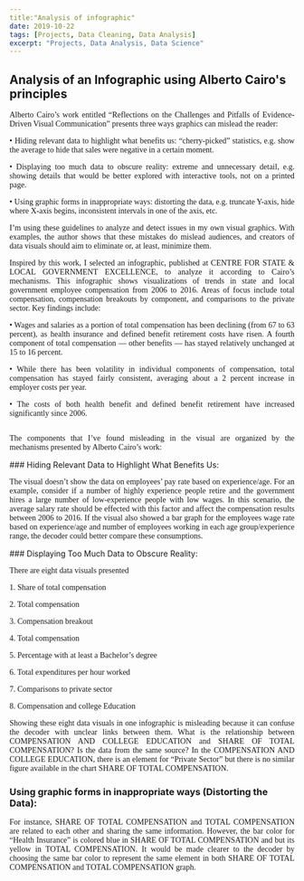 ```yaml
---
title:"Analysis of infographic"
date: 2019-10-22
tags: [Projects, Data Cleaning, Data Analysis]
excerpt: "Projects, Data Analysis, Data Science"
---
```


## Analysis of an Infographic using Alberto Cairo's principles

<p style="text-align: justify;font-family: none;">Alberto Cairo’s work entitled “Reflections on the Challenges and Pitfalls of Evidence-Driven Visual Communication” presents three ways graphics can mislead the reader:</p>
<p style="text-align: justify;font-family: none;">•	Hiding relevant data to highlight what benefits us: “cherry-picked” statistics, e.g. show the average to hide that sales were negative in a certain moment.</p>
<p style="text-align: justify;font-family: none;">•	Displaying too much data to obscure reality: extreme and unnecessary detail, e.g. showing details that would be better explored with interactive tools, not on a printed page.</p>
<p style="text-align: justify;font-family: none;">•	Using graphic forms in inappropriate ways: distorting the data, e.g. truncate Y-axis, hide where X-axis begins, inconsistent intervals in one of the axis, etc.</p>
<p style="text-align: justify;font-family: none;">I’m using these guidelines to analyze and detect issues in my own visual graphics. With examples, the author shows that these mistakes do mislead audiences, and creators of data visuals should aim to eliminate or, at least, minimize them.</p>
<p style="text-align: justify;font-family: none;">Inspired by this work, I selected an infographic, published at CENTRE FOR STATE & LOCAL GOVERNMENT EXCELLENCE, to analyze it according to Cairo’s mechanisms. This infographic shows visualizations of trends in state and local government employee compensation from 2006 to 2016. Areas of focus include total compensation, compensation breakouts by component, and comparisons to the private sector. Key findings include:</p>
<p style="text-align: justify;font-family: none;">•	Wages and salaries as a portion of total compensation has been declining (from 67 to 63 percent), as health insurance and defined benefit retirement costs have risen. A fourth component of total compensation — other benefits — has stayed relatively unchanged at 15 to 16 percent.</p>
<p style="text-align: justify;font-family: none;">•	While there has been volatility in individual components of compensation, total compensation has stayed fairly consistent, averaging about a 2 percent increase in employer costs per year.</p>
<p style="text-align: justify;font-family: none;">•	The costs of both health benefit and defined benefit retirement have increased significantly since 2006.</p>
<img src="{{site.url}}{{site.baseurl}}/images/InfoGraphic.jpg" alt=""> 
<p style="text-align: justify;font-family: none;">The components that I’ve found misleading in the visual are organized by the mechanisms presented by Alberto Cairo’s work:</p>
### Hiding Relevant Data to Highlight What Benefits Us:
<p style="text-align: justify;font-family: none;">The visual doesn’t show the data on employees’ pay rate based on experience/age. For an example, consider if a number of highly experience people retire and the government hires a large number of low-experience people with low wages. In this scenario, the average salary rate should be effected with this factor and affect the compensation results between 2006 to 2016. If the visual also showed a bar graph for the employees wage rate based on experience/age and number of employees working in each age group/experience range, the decoder could better compare these consumptions.</p>
### Displaying Too Much Data to Obscure Reality:
<p style="text-align: justify;font-family: none;">There are eight data visuals presented</p>
<p style="text-align: justify;font-family: none;">1.	Share of total compensation</p>
<p style="text-align: justify;font-family: none;">2.	Total compensation</p>
<p style="text-align: justify;font-family: none;">3.	Compensation breakout</p>
<p style="text-align: justify;font-family: none;">4.	Total compensation</p>
<p style="text-align: justify;font-family: none;">5.	Percentage with at least a Bachelor’s degree</p>
<p style="text-align: justify;font-family: none;">6.	Total expenditures per hour worked</p>
<p style="text-align: justify;font-family: none;">7.	Comparisons to private sector</p>
<p style="text-align: justify;font-family: none;">8.	Compensation and college Education</p>
<p style="text-align: justify;font-family: none;">Showing these eight data visuals in one infographic is misleading because it can confuse the decoder with unclear links between them. What is the relationship between COMPENSATION AND COLLEGE EDUCATION and SHARE OF TOTAL COMPENSATION? Is the data from the same source? In the COMPENSATION AND COLLEGE EDUCATION, there is an element for “Private Sector” but there is no similar figure available in the chart SHARE OF TOTAL COMPENSATION.</p>

### Using graphic forms in inappropriate ways (Distorting the Data):
<p style="text-align: justify;font-family: none;">For instance, SHARE OF TOTAL COMPENSATION and TOTAL COMPENSATION are related to each other and sharing the same information. However, the bar color for “Health Insurance” is  colored blue in SHARE OF TOTAL COMPENSATION and but its yellow in TOTAL COMPENSATION. It would be made clearer to the decoder by choosing the same bar color to represent the same element in both SHARE OF TOTAL COMPENSATION and TOTAL COMPENSATION graph.</p>
